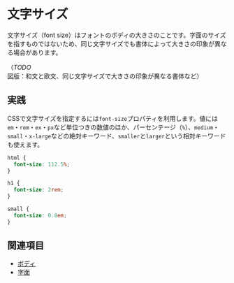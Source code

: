 # 文字サイズ

文字サイズ（font size）はフォントのボディの大きさのことです。字面のサイズを指すものではないため、同じ文字サイズでも書体によって大きさの印象が異なる場合があります。

（*TODO* 図版：和文と欧文、同じ文字サイズで大きさの印象が異なる書体など）

## 実践

CSSで文字サイズを指定するには`font-size`プロパティを利用します。値には`em`・`rem`・`ex`・`px`など単位つきの数値のほか、パーセンテージ（`%`）、`medium`・`small`・`x-large`などの絶対キーワード、`smaller`と`larger`という相対キーワードも使えます。

```css
html {
  font-size: 112.5%;
}

h1 {
  font-size: 2rem;
}

small {
  font-size: 0.8em;
}
```

## 関連項目

- [ボディ](./body.md)
- [字面](./face.md)
